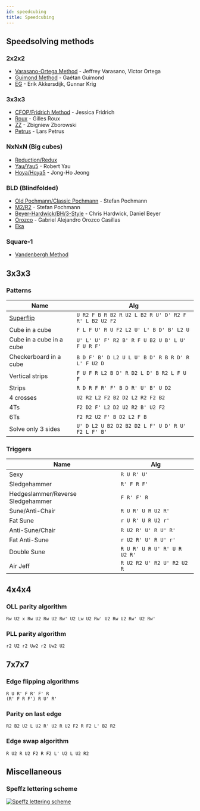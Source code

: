 ```yaml
---
id: speedcubing
title: Speedcubing
---
```


## Speedsolving methods

### 2x2x2

- [Varasano-Ortega Method](https://www.speedsolving.com/wiki/index.php/Ortega_Method) - Jeffrey Varasano, Victor Ortega
- [Guimond Method](https://www.speedsolving.com/wiki/index.php/Guimond_Method) - Gaétan Guimond
- [EG](https://www.speedsolving.com/wiki/index.php/EG_Method) - Erik Akkersdijk, Gunnar Krig

### 3x3x3

- [CFOP/Fridrich Method](https://en.wikipedia.org/wiki/CFOP_method) - Jessica Fridrich
- [Roux](https://www.speedsolving.com/wiki/index.php/Roux_method) - Gilles Roux
- [ZZ](https://www.speedsolving.com/wiki/index.php/ZZ_method) - Zbigniew Zborowski
- [Petrus](https://www.speedsolving.com/wiki/index.php/Petrus_Method) - Lars Petrus

### NxNxN (Big cubes)

- [Reduction/Redux](https://www.speedsolving.com/wiki/index.php/Reduction_Method)
- [Yau/Yau5](https://www.speedsolving.com/wiki/index.php/Yau_method) - Robert Yau
- [Hoya/Hoya5](https://www.speedsolving.com/wiki/index.php/Hoya_method) - Jong-Ho Jeong

### BLD (Blindfolded)

- [Old Pochmann/Classic Pochmann](https://www.speedsolving.com/wiki/index.php/Classic_Pochmann) - Stefan Pochmann
- [M2/R2](https://www.speedsolving.com/wiki/index.php/M2/R2) - Stefan Pochmann
- [Beyer-Hardwick/BH/3-Style](https://www.speedsolving.com/wiki/index.php/Beyer-Hardwick_Method) - Chris Hardwick, Daniel Beyer
- [Orozco](https://www.speedsolving.com/wiki/index.php/Orozco_method) - Gabriel Alejandro Orozco Casillas
- [Eka](https://www.speedsolving.com/wiki/index.php/Eka)

### Square-1

- [Vandenbergh Method](https://www.speedsolving.com/wiki/index.php/Vandenbergh_method)

## 3x3x3

### Patterns

| Name                                                 | Alg                                                  |
| ---------------------------------------------------- | ---------------------------------------------------- |
| [Superflip](https://en.wikipedia.org/wiki/Superflip) | `U R2 F B R B2 R U2 L B2 R U' D' R2 F R' L B2 U2 F2` |
| Cube in a cube                                       | `F L F U' R U F2 L2 U' L' B D' B' L2 U`              |
| Cube in a cube in a cube                             | `U' L' U' F' R2 B' R F U B2 U B' L U' F U R F'`      |
| Checkerboard in a cube                               | `B D F' B' D L2 U L U' B D' R B R D' R L' F U2 D`    |
| Vertical strips                                      | `F U F R L2 B D' R D2 L D' B R2 L F U F`             |
| Strips                                               | `R D R F R' F' B D R' U' B' U D2`                    |
| 4 crosses                                            | `U2 R2 L2 F2 B2 D2 L2 R2 F2 B2`                      |
| 4Ts                                                  | `F2 D2 F' L2 D2 U2 R2 B' U2 F2`                      |
| 6Ts                                                  | `F2 R2 U2 F' B D2 L2 F B`                            |
| Solve only 3 sides                                   | `U' D L2 U B2 D2 B2 D2 L F' U D' R U' F2 L F' B'`    |

### Triggers

| Name                              | Alg                          |
| --------------------------------- | ---------------------------- |
| Sexy                              | `R U R' U'`                  |
| Sledgehammer                      | `R' F R F'`                  |
| Hedgeslammer/Reverse Sledgehammer | `F R' F' R`                  |
| Sune/Anti-Chair                   | `R U R' U R U2 R'`           |
| Fat Sune                          | `r U R' U R U2 r'`           |
| Anti-Sune/Chair                   | `R U2 R' U' R U' R'`         |
| Fat Anti-Sune                     | `r U2 R' U' R U' r'`         |
| Double Sune                       | `R U R' U R U' R' U R U2 R'` |
| Air Jeff                          | `R U2 R2 U' R2 U' R2 U2 R`   |

## 4x4x4

### OLL parity algorithm

```
Rw U2 x Rw U2 Rw U2 Rw' U2 Lw U2 Rw' U2 Rw U2 Rw' U2 Rw'
```

### PLL parity algorithm

```
r2 U2 r2 Uw2 r2 Uw2 U2
```

## 7x7x7

### Edge flipping algorithms

```
R U R' F R' F' R
(R' F R F') R U' R'
```

### Parity on last edge

```
R2 B2 U2 L U2 R' U2 R U2 F2 R F2 L' B2 R2
```

### Edge swap algorithm

```
R U2 R U2 F2 R F2 L' U2 L U2 R2
```

## Miscellaneous

### Speffz lettering scheme

[![Speffz lettering scheme](https://www.speedsolving.com/wiki/images/4/49/Speffz.png)](https://www.speedsolving.com/wiki/index.php/Speffz)
